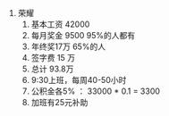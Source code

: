 1. 荣耀
   1. 基本工资 42000
   2. 每月奖金 9500 95%的人都有
   3. 年终奖17万 65%的人
   4. 签字费 15 万
   5. 总计 93.8万
   6. 9:30上班，每周40-50小时
   7. 公积金各5% ： 33000 * 0.1 = 3300
   8. 加班有25元补助
